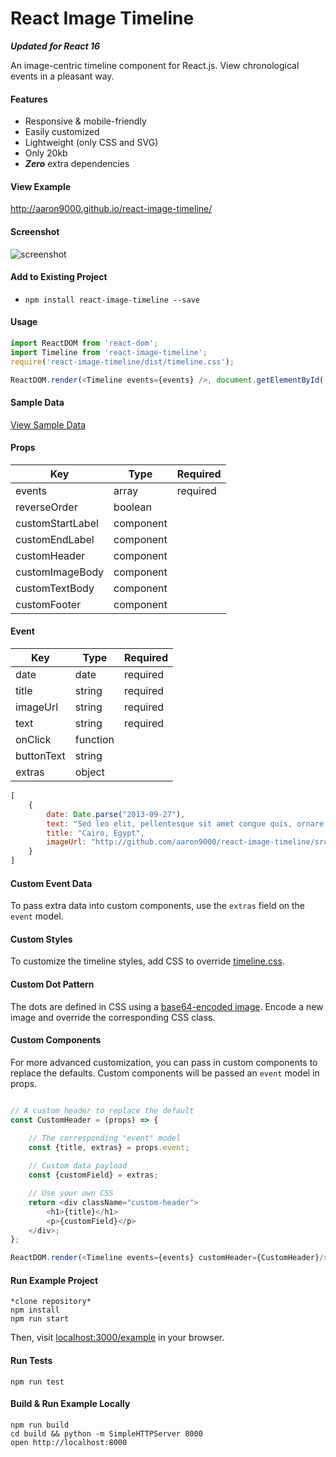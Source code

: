 # React Image Timeline
***Updated for React 16***

An image-centric timeline component for React.js. View chronological events in a pleasant way.


#### Features
- Responsive & mobile-friendly
- Easily customized
- Lightweight (only CSS and SVG)
- Only 20kb
- ***Zero*** extra dependencies


#### View Example 
http://aaron9000.github.io/react-image-timeline/


#### Screenshot
![screenshot](https://github.com/aaron9000/react-image-timeline/blob/master/src/assets/screenshot.png)


#### Add to Existing Project
- `npm install react-image-timeline --save`


#### Usage
```js
import ReactDOM from 'react-dom';
import Timeline from 'react-image-timeline';
require('react-image-timeline/dist/timeline.css');

ReactDOM.render(<Timeline events={events} />, document.getElementById('root'));
```

#### Sample Data
[View Sample Data](https://gist.github.com/aaron9000/ca9600c9fc2e8c4b9a503b5789413852)


#### Props
|                      Key |                     Type |                 Required
|--------------------------|--------------------------|--------------------------|
|                  events  |            array<Event>  |                required  |
|            reverseOrder  |                 boolean  |                          |
|        customStartLabel  |               component  |                          |
|          customEndLabel  |               component  |                          | 
|            customHeader  |               component  |                          |
|         customImageBody  |               component  |                          |
|          customTextBody  |               component  |                          |
|            customFooter  |               component  |                          |


#### Event
|                      Key |                     Type |                 Required|
|--------------------------|--------------------------|--------------------------|
|                    date  |                    date  |                required  |
|                   title  |                  string  |                required  |
|                imageUrl  |                  string  |                required  |
|                    text  |                  string  |                required  |
|                 onClick  |                function  |                          |
|              buttonText  |                  string  |                          |
|                  extras  |                  object  |                          |

```js
[
    {
        date: Date.parse("2013-09-27"),
        text: "Sed leo elit, pellentesque sit amet congue quis, ornare nec lorem.",
        title: "Cairo, Egypt",
        imageUrl: "http://github.com/aaron9000/react-image-timeline/src/assets/egypt.jpg"
    }
]
```

#### Custom Event Data
To pass extra data into custom components, use the `extras` field on the `event` model.

#### Custom Styles
To customize the timeline styles, add CSS to override [timeline.css](https://github.com/aaron9000/react-image-timeline/blob/master/lib/timeline.css).

#### Custom Dot Pattern
The dots are defined in CSS using a [base64-encoded image](https://www.base64-image.de/). Encode a new image and override the corresponding CSS class.

#### Custom Components
For more advanced customization, you can pass in custom components to replace the defaults. Custom components will be passed an `event` model in props.
```js

// A custom header to replace the default
const CustomHeader = (props) => {

    // The corresponding "event" model
    const {title, extras} = props.event;
    
    // Custom data payload
    const {customField} = extras;

    // Use your own CSS
    return <div className="custom-header">
        <h1>{title}</h1>
        <p>{customField}</p>
    </div>;
};

ReactDOM.render(<Timeline events={events} customHeader={CustomHeader}/>, document.getElementById('root'));
```

#### Run Example Project
```
*clone repository*
npm install
npm run start
```
Then, visit [localhost:3000/example](http://localhost:3000/example) in your browser.

#### Run Tests
```
npm run test
```

#### Build & Run Example Locally
```
npm run build
cd build && python -m SimpleHTTPServer 8000
open http://localhost:8000
```


